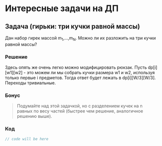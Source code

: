 # Интересные задачи на ДП

## Задача (гирьки: три кучки равной массы)

Дан набор гирек массой m<sub>1</sub>,…,m<sub>N</sub>. Можно ли их разложить на три кучки равной массы?

### Решение

Здесь опять же очень легко можно модифицировать рюкзак. Пусть dp[i][w1][w2] - это можем ли мы собрать кучки размера w1 и w2, используя только первые i предметов. Тогда ответ будет лежать в dp[i][W/3][W/3]. Переходы тривиальные.

### Бонус

> Подумайте над этой задачкой, но с разделением кучек на n равных по весу частей (быстрее чем решение, аналогичное решению выше).

### Код

```cpp
// code will be here
```
